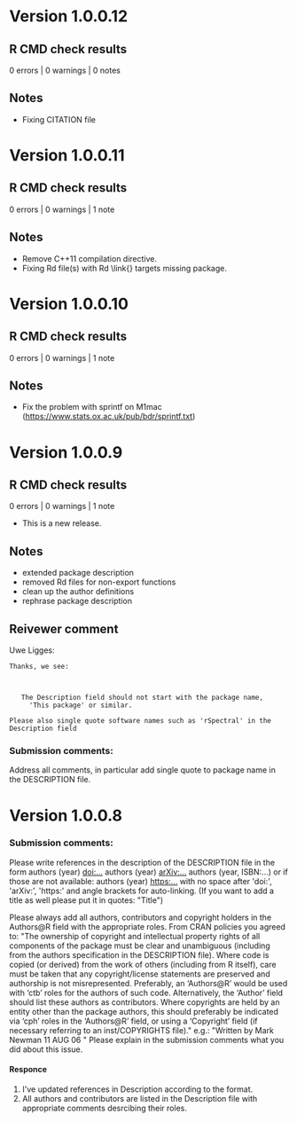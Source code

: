 # Version 1.0.0.12
## R CMD check results

0 errors | 0 warnings | 0 notes

## Notes

* Fixing CITATION file

# Version 1.0.0.11
## R CMD check results

0 errors | 0 warnings | 1 note

## Notes

* Remove C++11 compilation directive.
* Fixing Rd file(s) with Rd \link{} targets missing package.

# Version 1.0.0.10
## R CMD check results

0 errors | 0 warnings | 1 note

## Notes

* Fix the problem with sprintf on M1mac (https://www.stats.ox.ac.uk/pub/bdr/sprintf.txt)


# Version 1.0.0.9
## R CMD check results

0 errors | 0 warnings | 1 note

* This is a new release.

## Notes

* extended package description
* removed Rd files for non-export functions
* clean up the author definitions
* rephrase package description

## Reivewer comment
Uwe Ligges:
```
Thanks, we see:



   The Description field should not start with the package name,
     'This package' or similar.

Please also single quote software names such as 'rSpectral' in the
Description field
```
### Submission comments:

Address all comments, in particular add single quote to package name in the
DESCRIPTION file.

# Version 1.0.0.8
### Submission comments:

Please write references in the description of the DESCRIPTION file in
the form
authors (year) <doi:...>
authors (year) <arXiv:...>
authors (year, ISBN:...)
or if those are not available: authors (year) <https:...>
with no space after 'doi:', 'arXiv:', 'https:' and angle brackets for
auto-linking.
(If you want to add a title as well please put it in quotes: "Title")

Please always add all authors, contributors and copyright holders in the
Authors@R field with the appropriate roles.
 From CRAN policies you agreed to:
"The ownership of copyright and intellectual property rights of all
components of the package must be clear and unambiguous (including from
the authors specification in the DESCRIPTION file). Where code is copied
(or derived) from the work of others (including from R itself), care
must be taken that any copyright/license statements are preserved and
authorship is not misrepresented.
Preferably, an ‘Authors@R’ would be used with ‘ctb’ roles for the
authors of such code. Alternatively, the ‘Author’ field should list
these authors as contributors.
Where copyrights are held by an entity other than the package authors,
this should preferably be indicated via ‘cph’ roles in the ‘Authors@R’
field, or using a ‘Copyright’ field (if necessary referring to an
inst/COPYRIGHTS file)."
e.g.: "Written by Mark Newman 11 AUG 06 "
Please explain in the submission comments what you did about this issue.

#### Responce
1. I've updated references in Description according to the format.
2. All authors and contributors are listed in the Description file with 
appropriate comments desrcibing their roles.
